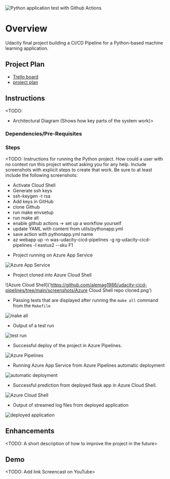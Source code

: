 ![Python application test with Github Actions](https://github.com/alemag1986/udacity-cicd-pipelines/workflows/Python%20application%20test%20with%20Github%20Actions/badge.svg?branch=main&event=push)

# Overview

Udacity final project building a CI/CD Pipeline for a Python-based machine learning application.

## Project Plan

* [Trello board](https://trello.com/b/bGd4Kp9p/cicd-pipeline-project)
* [project plan](https://github.com/alemag1986/udacity-cicd-pipelines/blob/main/docs/CICD%20Pipeline%20Project%20Plan.xlsx)

## Instructions

<TODO:  
* Architectural Diagram (Shows how key parts of the system work)>

### Dependencies/Pre-Requisites

### Steps

<TODO:  Instructions for running the Python project.  How could a user with no context run this project without asking you for any help.  Include screenshots with explicit steps to create that work. Be sure to at least include the following screenshots:

- Activate Cloud Shell
- Generate ssh keys
- ssh-keygen -t rsa
- Add keys in GitHub
- clone Github
- run make envsetup
- run make all
- enable github actions -> set up a workflow yourself
- update YAML with content from utils/pythonapp.yml
- save action with pythonapp.yml name
- az webapp up -n was-udacity-cicd-pipelines -g rg-udacity-cicd-pipelines -l eastus2 --sku F1

* Project running on Azure App Service

![Azure App Service](https://github.com/alemag1986/udacity-cicd-pipelines/tree/main/screenshots/)

* Project cloned into Azure Cloud Shell

![Azure Cloud Shell]('https://github.com/alemag1986/udacity-cicd-pipelines/tree/main/screenshots/Azure Cloud Shell repo cloned.png')

* Passing tests that are displayed after running the `make all` command from the `Makefile`

![make all](https://github.com/alemag1986/udacity-cicd-pipelines/tree/main/screenshots/)

* Output of a test run

![test run](https://github.com/alemag1986/udacity-cicd-pipelines/tree/main/screenshots/)

* Successful deploy of the project in Azure Pipelines.  

![Azure Pipelines](https://github.com/alemag1986/udacity-cicd-pipelines/tree/main/screenshots/)

* Running Azure App Service from Azure Pipelines automatic deployment

![automatic deployment](https://github.com/alemag1986/udacity-cicd-pipelines/tree/main/screenshots/)

* Successful prediction from deployed flask app in Azure Cloud Shell. 

![Azure Cloud Shell](https://github.com/alemag1986/udacity-cicd-pipelines/tree/main/screenshots/)

* Output of streamed log files from deployed application

![deployed application](https://github.com/alemag1986/udacity-cicd-pipelines/tree/main/screenshots/)


## Enhancements

<TODO: A short description of how to improve the project in the future>

## Demo 

<TODO: Add link Screencast on YouTube>

